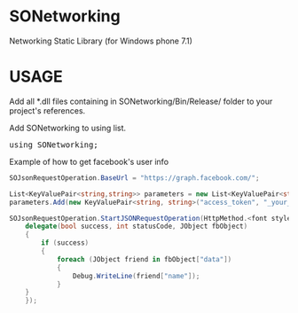 SONetworking
============

Networking Static Library  (for Windows phone 7.1)

USAGE
=====

Add all *.dll files containing in SONetworking/Bin/Release/ folder to your project's references.

Add SONetworking to using list.

<pre>
using SONetworking;
</pre>

Example of how to get facebook's user info

```C# 
SOJsonRequestOperation.BaseUrl = "https://graph.facebook.com/";

List<KeyValuePair<string,string>> parameters = new List<KeyValuePair<string, string>>();
parameters.Add(new KeyValuePair<string, string>("access_token", "_your_fb_access_token_"));

SOJsonRequestOperation.StartJSONRequestOperation(HttpMethod.<font style="color:Blue">Get</font>, "<b>me/friends</b>",parameters,
    delegate(bool success, int statusCode, JObject fbObject)
    {
        if (success)
        {
            foreach (JObject friend in fbObject["data"])
            {
                Debug.WriteLine(friend["name"]);
            }
    }
    });
```

